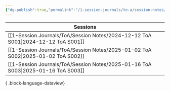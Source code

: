 ```yaml
---
{"dg-publish":true,"permalink":"/1-session-journals/to-a/session-notes/session-notes/"}
---
```


| Sessions                                                                             |
| ------------------------------------------------------------------------------------ |
| [[1-Session Journals/ToA/Session Notes/2024-12-12 ToA S001\|2024-12-12 ToA S001]] |
| [[1-Session Journals/ToA/Session Notes/2025-01-02 ToA S002\|2025-01-02 ToA S002]] |
| [[1-Session Journals/ToA/Session Notes/2025-01-16 ToA S003\|2025-01-16 ToA S003]] |

{ .block-language-dataview}